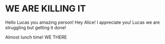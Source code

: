 WE ARE KILLING IT
=================

Hello Lucas you amazing person!
Hey Alice! I appreciate you!
Lucas we are struggling but getting it done!


Almost lunch time!
WE THERE
